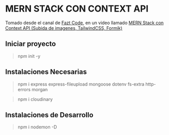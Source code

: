 # MERN STACK CON CONTEXT API

Tomado desde el canal de [Fazt Code](https://www.youtube.com/channel/UCMn28O1sQGochG94HdlthbA), en un video llamado [MERN Stack con Context API (Subida de imagenes, TailwindCSS, Formik)](https://www.youtube.com/watch?v=zm5gpipw3HM)

## Iniciar proyecto

> npm init -y

## Instalaciones Necesarias

> npm i express express-fileupload mongoose dotenv fs-extra http-errors morgan

> npm i cloudinary

## Instalaciones de Desarrollo

> npm i nodemon -D
